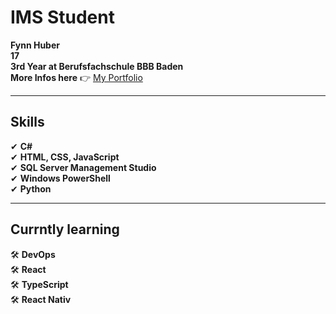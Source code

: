 # IMS Student

**Fynn Huber**  
**17**  
**3rd Year at Berufsfachschule BBB Baden**  
**More Infos here** 👉 [My Portfolio](https://fynn8962.github.io)

---

## Skills

✔ **C#**  
✔ **HTML, CSS, JavaScript**  
✔ **SQL Server Management Studio**  
✔ **Windows PowerShell**  
✔ **Python**

---

## Currntly learning

🛠 **DevOps**  
🛠 **React**  
🛠 **TypeScript**  
🛠 **React Nativ**

